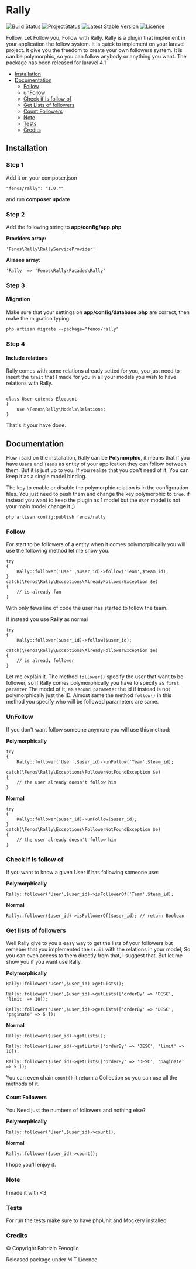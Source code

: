 Rally
=====

[![Build Status](https://travis-ci.org/fenos/Rally.svg?branch=master)](https://travis-ci.org/fenos/Rally)
[![ProjectStatus](http://stillmaintained.com/fenos/Rally.png)](http://stillmaintained.com/fenos/Rally)
[![Latest Stable Version](https://poser.pugx.org/fenos/rally/v/stable.png)](https://packagist.org/packages/fenos/rally)
[![License](https://poser.pugx.org/fenos/rally/license.png)](https://packagist.org/packages/fenos/rally)

Follow, Let Follow you, Follow with Rally. Rally is a plugin that implement in your application the follow system. It is quick to implement on your laravel project.
It give you the freedom to create your own followers system. It is can be polymorphic, so you can follow anybody or anything you want. The package has been released for laravel 4.1

* [Installation](#installation)
* [Documentation](#documentation)
    * [Follow](#follow)
    * [unFollow](#unfollow)
    * [Check if Is follow of](#check-if-is-follow-of)
    * [Get Lists of followers](#get-lists-of-followers)
    * [Count Followers](#count-followers)
    * [Note](#note)
    * [Tests](#tests)
    * [Credits](#credits)


## Installation ##

### Step 1 ###

Add it on your composer.json

~~~
"fenos/rally": "1.0.*"
~~~

and run **composer update**


### Step 2 ###

Add the following string to **app/config/app.php**

**Providers array:**

~~~
'Fenos\Rally\RallyServiceProvider'
~~~

**Aliases array:**

~~~
'Rally'	=> 'Fenos\Rally\Facades\Rally'
~~~

### Step 3 ###

#### Migration ####

Make sure that your settings on **app/config/database.php** are correct, then make the migration typing:

~~~
php artisan migrate --package="fenos/rally"
~~~

### Step 4 ###

#### Include relations ###

Rally comes with some relations already setted for you, you just need to insert the `trait` that I made for you in all your models you wish to have relations with Rally.

~~~

class User extends Eloquent
{
    use \Fenos\Rally\Models\Relations;
}

~~~

That's it your have done.

## Documentation ##

How i said on the installation, Rally can be **Polymorphic**, it means that if you have `Users` and `Teams` as entity of your application they can follow between them. But it is just up to you. If you realize that
you don't need of it, You can keep it as a single model binding.

The key to enable or disable the polymorphic relation is in the configuration files. You just need to push them and change the key polymorphic to `true`.
if instead you want to keep the plugin as 1 model but the `User` model is not your main model change it ;)

~~~
php artisan config:publish fenos/rally
~~~


### Follow ###

For start to be followers of a entity when it comes polymorphically you will use the following method let me show you.

~~~
try
{
    Rally::follower('User',$user_id)->follow('Team',$team_id);
}
catch(\Fenos\Rally\Exceptions\AlreadyFollowerException $e)
{
    // is already fan
}
~~~
With only fews line of code the user has started to follow the team.

If instead you use **Rally** as normal
~~~
try
{
    Rally::follower($user_id)->follow($user_id);

catch(\Fenos\Rally\Exceptions\AlreadyFollowerException $e)
{
    // is already follower
}
~~~

Let me explain it. The method `follower()` specify the user that want to be follower, so if Rally comes polymorphically you have to specify as
`first paramter` The model of it, as `second parameter` the id if instead is not polymorphically just the ID.
Almost same the method `follow()` in this method you specify who will be followed parameters are same.

### UnFollow ###

If you don't want follow someone anymore you will use this method:

**Polymorphically**
~~~
try
{
    Rally::follower('User',$user_id)->unFollow('Team',$team_id);

catch(\Fenos\Rally\Exceptions\FollowerNotFoundException $e)
{
    // the user already doesn't follow him
}
~~~

**Normal**
~~~
try
{
    Rally::follower($user_id)->unFollow($user_id);
}
catch(\Fenos\Rally\Exceptions\FollowerNotFoundException $e)
{
    // the user already doesn't follow him
}
~~~

### Check if Is follow of ###

If you want to know a given User if has following someone use:

**Polymorphically**
~~~
Rally::follower('User',$user_id)->isFollowerOf('Team',$team_id);
~~~

**Normal**
~~~
Rally::follower($user_id)->isFollowerOf($user_id); // return Boolean
~~~

### Get lists of followers ###

Well Rally give to you a easy way to get the lists of your followers but remeber that you implemented the `trait` with the relations
in your model, So you can even access to them directly from that, I suggest that. But let me show you if you want use Rally.

**Polymorphically**
~~~
Rally::follower('User',$user_id)->getLists();

Rally::follower('User',$user_id)->getLists(['orderBy' => 'DESC', 'limit' => 10]);

Rally::follower('User',$user_id)->getLists(['orderBy' => 'DESC', 'paginate' => 5 ]);
~~~

**Normal**
~~~
Rally::follower($user_id)->getLists();

Rally::follower($user_id)->getLists(['orderBy' => 'DESC', 'limit' => 10]);

Rally::follower($user_id)->getLists(['orderBy' => 'DESC', 'paginate' => 5 ]);
~~~

You can even chain `count()` it return a Collection so you can use all the methods of it.

#### Count Followers ####

You Need just the numbers of followers and nothing else?

**Polymorphically**
~~~
Rally::follower('User',$user_id)->count();
~~~

**Normal**
~~~
Rally::follower($user_id)->count();
~~~

I hope you'll enjoy it.

### Note ###

I made it with <3

### Tests ###

For run the tests make sure to have phpUnit and Mockery installed

### Credits ###

© Copyright Fabrizio Fenoglio

Released package under MIT Licence.
